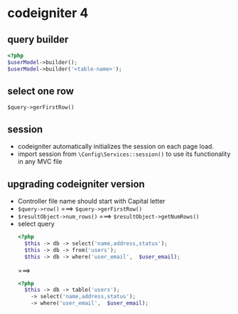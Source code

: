 # codeigniter 4

## 

## query builder

```php
<?php
$userModel->builder();
$userModel->builder('<table-name>');
```

## select one row

`$query->gerFirstRow()`

## session

- codeigniter automatically initializes the session on each page load.
- import session from `\Config\Services::session()` to use its functionality in any MVC file

## upgrading codeigniter version

- Controller file name should start with Capital letter
- `$query->row()` ===> `$query->gerFirstRow()`
- `$resultObject->num_rows()` ===> `$resultObject->getNumRows()`
- select query
  ```php
  <?php
	$this -> db -> select('name,address,status');
	$this -> db -> from('users');
	$this -> db -> where('user_email',  $user_email);
  ```
  ===>
  ```php
  <?php
	$this -> db -> table('users');
	  -> select('name,address,status');
	  -> where('user_email',  $user_email);
  ```




